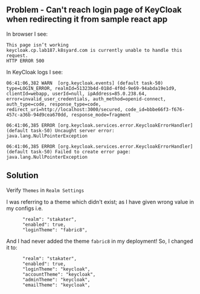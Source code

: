 
## Problem - Can't reach login page of KeyCloak when redirecting it from sample react app

In browser I see:

```
This page isn’t working
keycloak.cp.lab187.k8syard.com is currently unable to handle this request.
HTTP ERROR 500
```

In KeyCloak logs I see:

```
06:41:06,382 WARN  [org.keycloak.events] (default task-50) type=LOGIN_ERROR, realmId=51323b4d-018d-4f0d-9e69-94abda19e1d9, clientId=webapp, userId=null, ipAddress=85.0.238.64, error=invalid_user_credentials, auth_method=openid-connect, auth_type=code, response_type=code, redirect_uri=http://localhost:3000/secured, code_id=bbbe66f3-f676-457c-a36b-94d9cea670dd, response_mode=fragment

06:41:06,385 ERROR [org.keycloak.services.error.KeycloakErrorHandler] (default task-50) Uncaught server error: java.lang.NullPointerException

06:41:06,385 ERROR [org.keycloak.services.error.KeycloakErrorHandler] (default task-50) Failed to create error page: java.lang.NullPointerException
```

## Solution

Verify `Themes` in `Realm Settings`

I was referring to a theme which didn't exist; as I have given wrong value in my configs i.e.

```
      "realm": "stakater",
      "enabled": true,
      "loginTheme": "fabric8",
```

And I had never added the theme `fabric8` in my deployment! So, I changed it to:

```
      "realm": "stakater",
      "enabled": true,
      "loginTheme": "keycloak",
      "accountTheme": "keycloak",
      "adminTheme": "keycloak",
      "emailTheme": "keycloak",
```


